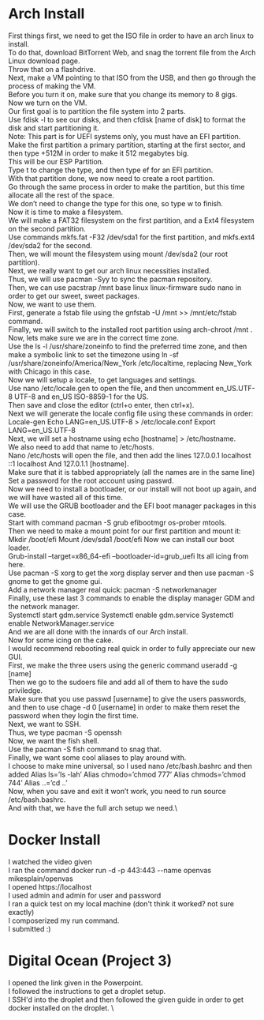 # Arch Install

First things first, we need to get the ISO file in order to have an arch linux to install. \
To do that, download BitTorrent Web, and snag the torrent file from the Arch Linux download page. \
Throw that on a flashdrive.\
Next, make a VM pointing to that ISO from the USB, and then go through the process of making the VM. \
Before you turn it on, make sure that you change its memory to 8 gigs. \
Now we turn on the VM. \
Our first goal is to partition the file system into 2 parts. \
Use fdisk -l to see our disks, and then cfdisk [name of disk] to format the disk and start partitioning it. \
Note: This part is for UEFI systems only, you must have an EFI partition. \
Make the first partition a primary partition, starting at the first sector, and then type +512M in order to make it 512 megabytes big. \
This will be our ESP Partition. \
Type t to change the type, and then type ef for an EFI partition. \
With that partition done, we now need to create a root partition. \
Go through the same process in order to make the partition, but this time allocate all the rest of the space. \
We don’t need to change the type for this one, so type w to finish. \
Now it is time to make a filesystem. \
We will make a FAT32 filesystem on the first partition, and a Ext4 filesystem on the second partition. \
Use commands mkfs.fat -F32 /dev/sda1 for the first partition, and mkfs.ext4 /dev/sda2 for the second. \
Then, we will mount the filesystem using mount /dev/sda2 (our root partition). \
Next, we really want to get our arch linux necessities installed. \
Thus, we will use pacman -Syy to sync the pacman repository. \
Then, we can use pacstrap /mnt base linux linux-firmware sudo nano in order to get our sweet, sweet packages. \
Now, we want to use them. \
First, generate a fstab file using the gnfstab -U /mnt >> /mnt/etc/fstab command. \
Finally, we will switch to the installed root partition using arch-chroot /mnt . \
Now, lets make sure we are in the correct time zone. \
Use the ls -l /usr/share/zoneinfo to find the preferred time zone, and then make a symbolic link to set the timezone using ln -sf /usr/share/zoneinfo/America/New_York /etc/localtime, replacing New_York with Chicago in this case. \
Now we will setup a locale, to get languages and settings. \
Use nano /etc/locale.gen to open the file, and then uncomment en_US.UTF-8 UTF-8 and en_US ISO-8859-1 for the US. \
Then save and close the editor (ctrl+o enter, then ctrl+x). \
Next we will generate the locale config file using these commands in order: Locale-gen Echo LANG=en_US.UTF-8 > /etc/locale.conf Export LANG=en_US.UTF-8 \
Next, we will set a hostname using echo [hostname] > /etc/hostname. \
We also need to add that name to /etc/hosts. \
Nano /etc/hosts will open the file, and then add the lines 127.0.0.1 localhost ::1 localhost And 127.0.1.1 [hostname]. \
Make sure that it is tabbed appropriately (all the names are in the same line) \
Set a password for the root account using passwd. \
Now we need to install a bootloader, or our install will not boot up again, and we will have wasted all of this time. \
We will use the GRUB bootloader and the EFI boot manager packages in this case. \
Start with command pacman -S grub efibootmgr os-prober mtools. \
Then we need to make a mount point for our first partition and mount it: Mkdir /boot/efi Mount /dev/sda1 /boot/efi Now we can install our boot loader. \
Grub-install –target=x86_64-efi –bootloader-id=grub_uefi Its all icing from here. \
Use pacman -S xorg to get the xorg display server and then use pacman -S gnome to get the gnome gui. \
Add a network manager real quick: pacman -S networkmanager \
Finally, use these last 3 commands to enable the display manager GDM and the network manager. \
Systemctl start gdm.service Systemctl enable gdm.service Systemctl enable NetworkManager.service \
And we are all done with the innards of our Arch install. \
Now for some icing on the cake. \
I would recommend rebooting real quick in order to fully appreciate our new GUI. \
First, we make the three users using the generic command useradd -g [name] \
Then we go to the sudoers file and add all of them to have the sudo priviledge. \
Make sure that you use passwd [username] to give the users passwords, and then to use chage -d 0 [username] in order to make them reset the password when they login the first time. \
Next, we want to SSH. \
Thus, we type pacman -S openssh \
Now, we want the fish shell. \
Use the pacman -S fish command to snag that. \
Finally, we want some cool aliases to play around with. \
I choose to make mine universal, so I used nano /etc/bash.bashrc and then added Alias ls=’ls -lah’ Alias chmodo=’chmod 777’ Alias chmods=’chmod 744’ Alias ..=’cd ..’ \
Now, when you save and exit it won’t work, you need to run source /etc/bash.bashrc. \
And with that, we have the full arch setup we need.\

# Docker Install

I watched the video given \
I ran the command docker run -d -p 443:443 --name openvas mikesplain/openvas \
I opened https://localhost \
I used admin and admin for user and password \
I ran a quick test on my local machine (don't think it worked? not sure exactly) \
I composerized my run command. \
I submitted :)

# Digital Ocean (Project 3)

I opened the link given in the Powerpoint. \
I followed the instructions to get a droplet setup. \
I SSH'd into the droplet and then followed the given guide in order to get docker installed on the droplet. \

